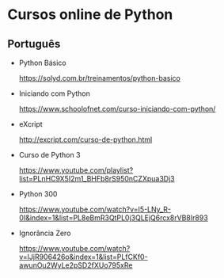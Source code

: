 # Cursos online de Python

## Português
- Python Básico

  https://solyd.com.br/treinamentos/python-basico

- Iniciando com Python

  https://www.schoolofnet.com/curso-iniciando-com-python/
  
- eXcript

  http://excript.com/curso-de-python.html
  
- Curso de Python 3 

  https://www.youtube.com/playlist?list=PLnHC9X5I2m1_BHFb8rS950nCZXpua3Dj3

- Python 300

  https://www.youtube.com/watch?v=I5-LNy_R-0I&index=1&list=PL8eBmR3QtPL0j3QLEjQ6rcx8rVB8Ir893

- Ignorância Zero

  https://www.youtube.com/watch?v=lJjR906426o&index=1&list=PLfCKf0-awunOu2WyLe2pSD2fXUo795xRe
